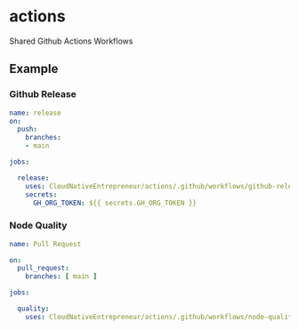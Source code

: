 # actions

Shared Github Actions Workflows

## Example

### Github Release

```yaml
name: release
on:
  push:
    branches:
    - main

jobs:

  release:
    uses: CloudNativeEntrepreneur/actions/.github/workflows/github-release.yaml@main
    secrets:
      GH_ORG_TOKEN: ${{ secrets.GH_ORG_TOKEN }}
```

### Node Quality

```yaml
name: Pull Request

on:
  pull_request:
    branches: [ main ]

jobs:

  quality:
    uses: CloudNativeEntrepreneur/actions/.github/workflows/node-quality.yaml@main
```